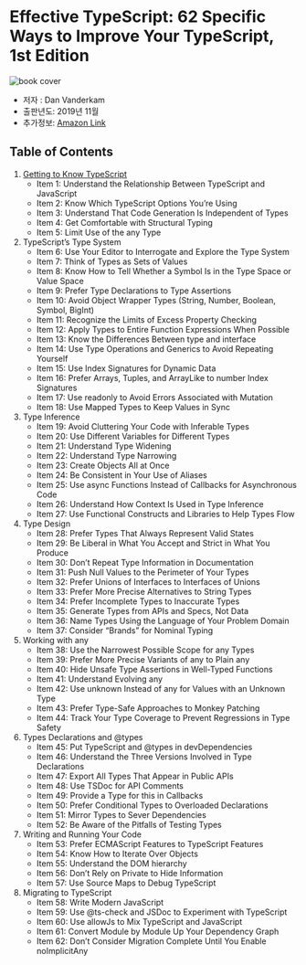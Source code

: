 # Effective TypeScript: 62 Specific Ways to Improve Your TypeScript, 1st Edition

![book cover](https://m.media-amazon.com/images/P/1492053740.01._SCLZZZZZZZ_SX500_.jpg)

- 저자 : Dan Vanderkam
- 출판년도: 2019년 11월
- 추가정보: [Amazon Link](https://www.amazon.com/Effective-TypeScript-Specific-Ways-Improve/dp/1492053740)

## Table of Contents

1. [Getting to Know TypeScript](1.%20Getting%20to%20Know%20TypeScript.md)
   - Item 1: Understand the Relationship Between TypeScript and JavaScript
   - Item 2: Know Which TypeScript Options You’re Using
   - Item 3: Understand That Code Generation Is Independent of Types
   - Item 4: Get Comfortable with Structural Typing
   - Item 5: Limit Use of the any Type
1. TypeScript’s Type System
    - Item 6: Use Your Editor to Interrogate and Explore the Type System
    - Item 7: Think of Types as Sets of Values
    - Item 8: Know How to Tell Whether a Symbol Is in the Type Space or Value Space
    - Item 9: Prefer Type Declarations to Type Assertions
    - Item 10: Avoid Object Wrapper Types (String, Number, Boolean, Symbol, BigInt)
    - Item 11: Recognize the Limits of Excess Property Checking
    - Item 12: Apply Types to Entire Function Expressions When Possible
    - Item 13: Know the Differences Between type and interface
    - Item 14: Use Type Operations and Generics to Avoid Repeating Yourself
    - Item 15: Use Index Signatures for Dynamic Data
    - Item 16: Prefer Arrays, Tuples, and ArrayLike to number Index Signatures
    - Item 17: Use readonly to Avoid Errors Associated with Mutation
    - Item 18: Use Mapped Types to Keep Values in Sync
1. Type Inference
    - Item 19: Avoid Cluttering Your Code with Inferable Types
    - Item 20: Use Different Variables for Different Types
    - Item 21: Understand Type Widening
    - Item 22: Understand Type Narrowing
    - Item 23: Create Objects All at Once
    - Item 24: Be Consistent in Your Use of Aliases
    - Item 25: Use async Functions Instead of Callbacks for Asynchronous Code
    - Item 26: Understand How Context Is Used in Type Inference
    - Item 27: Use Functional Constructs and Libraries to Help Types Flow
1. Type Design
    - Item 28: Prefer Types That Always Represent Valid States
    - Item 29: Be Liberal in What You Accept and Strict in What You Produce
    - Item 30: Don’t Repeat Type Information in Documentation
    - Item 31: Push Null Values to the Perimeter of Your Types
    - Item 32: Prefer Unions of Interfaces to Interfaces of Unions
    - Item 33: Prefer More Precise Alternatives to String Types
    - Item 34: Prefer Incomplete Types to Inaccurate Types
    - Item 35: Generate Types from APIs and Specs, Not Data
    - Item 36: Name Types Using the Language of Your Problem Domain
    - Item 37: Consider “Brands” for Nominal Typing
1. Working with any
    - Item 38: Use the Narrowest Possible Scope for any Types
    - Item 39: Prefer More Precise Variants of any to Plain any
    - Item 40: Hide Unsafe Type Assertions in Well-Typed Functions
    - Item 41: Understand Evolving any
    - Item 42: Use unknown Instead of any for Values with an Unknown Type
    - Item 43: Prefer Type-Safe Approaches to Monkey Patching
    - Item 44: Track Your Type Coverage to Prevent Regressions in Type Safety
1. Types Declarations and @types
    - Item 45: Put TypeScript and @types in devDependencies
    - Item 46: Understand the Three Versions Involved in Type Declarations
    - Item 47: Export All Types That Appear in Public APIs
    - Item 48: Use TSDoc for API Comments
    - Item 49: Provide a Type for this in Callbacks
    - Item 50: Prefer Conditional Types to Overloaded Declarations
    - Item 51: Mirror Types to Sever Dependencies
    - Item 52: Be Aware of the Pitfalls of Testing Types
1. Writing and Running Your Code
    - Item 53: Prefer ECMAScript Features to TypeScript Features
    - Item 54: Know How to Iterate Over Objects
    - Item 55: Understand the DOM hierarchy
    - Item 56: Don’t Rely on Private to Hide Information
    - Item 57: Use Source Maps to Debug TypeScript
1. Migrating to TypeScript
    - Item 58: Write Modern JavaScript
    - Item 59: Use @ts-check and JSDoc to Experiment with TypeScript
    - Item 60: Use allowJs to Mix TypeScript and JavaScript
    - Item 61: Convert Module by Module Up Your Dependency Graph
    - Item 62: Don’t Consider Migration Complete Until You Enable noImplicitAny
